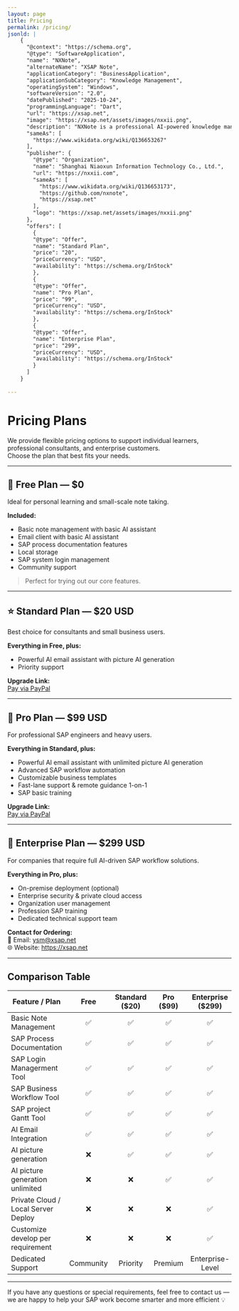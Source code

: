 ```yaml
---
layout: page
title: Pricing
permalink: /pricing/
jsonld: |
    {
      "@context": "https://schema.org",
      "@type": "SoftwareApplication",
      "name": "NXNote",
      "alternateName": "XSAP Note",
      "applicationCategory": "BusinessApplication",
      "applicationSubCategory": "Knowledge Management",
      "operatingSystem": "Windows",
      "softwareVersion": "2.0",
      "datePublished": "2025-10-24",
      "programmingLanguage": "Dart",
      "url": "https://xsap.net",
      "image": "https://xsap.net/assets/images/nxxii.png",
      "description": "NXNote is a professional AI-powered knowledge management software for SAP experts, designed to organize SAP documentation, process diagrams, project plans, and intelligent workflows. It integrates seamlessly with SAP systems and AI-driven email automation.",
      "sameAs": [
        "https://www.wikidata.org/wiki/Q136653267"
      ],
      "publisher": {
        "@type": "Organization",
        "name": "Shanghai Niaoxun Information Technology Co., Ltd.",
        "url": "https://nxxii.com",
        "sameAs": [
          "https://www.wikidata.org/wiki/Q136653173",
          "https://github.com/nxnote",
          "https://xsap.net"
        ],
        "logo": "https://xsap.net/assets/images/nxxii.png"
      },
      "offers": [
        {
        "@type": "Offer",
        "name": "Standard Plan",
        "price": "20",
        "priceCurrency": "USD",
        "availability": "https://schema.org/InStock"
        },
        {
        "@type": "Offer",
        "name": "Pro Plan",
        "price": "99",
        "priceCurrency": "USD",
        "availability": "https://schema.org/InStock"
        },
        {
        "@type": "Offer",
        "name": "Enterprise Plan",
        "price": "299",
        "priceCurrency": "USD",
        "availability": "https://schema.org/InStock"
        }
      ]
    }
    
---
```


# Pricing Plans

We provide flexible pricing options to support individual learners, professional consultants, and enterprise customers.  
Choose the plan that best fits your needs.

---

## 🌱 Free Plan — **$0**
Ideal for personal learning and small-scale note taking.

**Included:**
- Basic note management with basic AI assistant
- Email client with basic AI assistant
- SAP process documentation features
- Local storage
- SAP system login management
- Community support


> Perfect for trying out our core features.

---

## ⭐ Standard Plan — **$20 USD**
Best choice for consultants and small business users.

**Everything in Free, plus:**
- Powerful AI email assistant with picture AI generation
- Priority support

**Upgrade Link:**  
[Pay via PayPal](https://paypal.me/yangshuming/20USD)

---

## 🚀 Pro Plan — **$99 USD**
For professional SAP engineers and heavy users.

**Everything in Standard, plus:**
- Powerful AI email assistant with unlimited picture AI generation
- Advanced SAP workflow automation
- Customizable business templates
- Fast-lane support & remote guidance 1-on-1
- SAP basic training 

**Upgrade Link:**  
[Pay via PayPal](https://paypal.me/yangshuming/99USD)

---

## 🏢 Enterprise Plan — **$299 USD**
For companies that require full AI-driven SAP workflow solutions.

**Everything in Pro, plus:**
- On-premise deployment (optional)
- Enterprise security & private cloud access
- Organization user management
- Profession SAP training
- Dedicated technical support team

**Contact for Ordering:**  
📧 Email: ysm@xsap.net  
🌐 Website: https://xsap.net

---

## Comparison Table

| Feature / Plan | Free | Standard ($20) | Pro ($99) | Enterprise ($299) |
|---|:---:|:---:|:---:|:---:|
| Basic Note Management | ✅ | ✅ | ✅ | ✅ |
| SAP Process Documentation | ✅ | ✅ | ✅ | ✅ |
| SAP Login Managerment Tool | ✅ | ✅ | ✅ | ✅ |
| SAP Business Workflow Tool | ✅ | ✅ | ✅ | ✅ |
| SAP project Gantt Tool | ✅ | ✅ | ✅ | ✅ |
| AI Email Integration | ✅ | ✅ | ✅ | ✅ |
| AI picture generation | ❌ | ✅ | ✅ | ✅ |
| AI picture generation unlimited | ❌ | ❌ | ✅ | ✅ |
| Private Cloud / Local Server Deploy | ❌ | ❌ | ❌ | ✅ |
| Customize develop per requirement | ❌ | ❌ | ❌ | ✅ |
| Dedicated Support | Community | Priority | Premium | Enterprise-Level |

---

If you have any questions or special requirements, feel free to contact us — we are happy to help your SAP work become smarter and more efficient 💡
